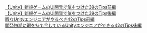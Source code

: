 [【Unity】新規ゲームのUI開発で気をつけた39のTips前編](https://qiita.com/ohbashunsuke/items/0570234362e2e45c0011)  
[【Unity】新規ゲームのUI開発で気をつけた39のTips後編](https://qiita.com/ohbashunsuke/items/4c8689410138e07a3461)  
[暇なUnityエンジニアがやるべき42のTips前編](https://shibuya24.info/entry/sumzap_adventcal20191211)  
[開発初期に暇を持て余しているUnityエンジニアができる42のTips後編](https://shibuya24.info/entry/sumzap_adventcal20191224)
